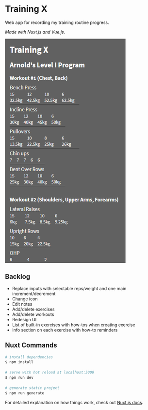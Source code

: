 # Training X

Web app for recording my training routine progress.

_Made with Nuxt.js and Vue.js._

![Screenshot of Training X](./static/screenshot.png)

## Backlog

-   Replace inputs with selectable reps/weight and one main increment/decrement
-   Change icon
-   Edit notes
-   Add/delete exercises
-   Add/delete workouts
-   Redesign UI
-   List of built-in exercises with how-tos when creating exercise
-   Info section on each exercise with how-to reminders

## Nuxt Commands

```bash
# install dependencies
$ npm install

# serve with hot reload at localhost:3000
$ npm run dev

# generate static project
$ npm run generate
```

For detailed explanation on how things work, check out [Nuxt.js docs](https://nuxtjs.org).
